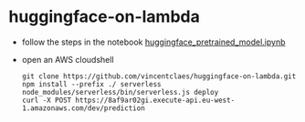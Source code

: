 # huggingface-on-lambda

- follow the steps in the notebook [huggingface_pretrained_model.ipynb](./huggingface_pretrained_model.ipynb)
- open an AWS cloudshell

      git clone https://github.com/vincentclaes/huggingface-on-lambda.git
      npm install --prefix ./ serverless
      node_modules/serverless/bin/serverless.js deploy
      curl -X POST https://8af9ar02gi.execute-api.eu-west-1.amazonaws.com/dev/prediction
